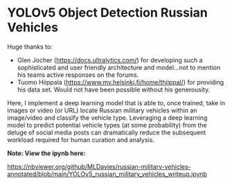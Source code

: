 # YOLOv5 Object Detection Russian Vehicles

Huge thanks to:
 - Glen Jocher (https://docs.ultralytics.com/) for developing such a sophisticated and user friendly architecture and model...not to mention his teams active responses on the forums.  
 - Tuomo Hiippala (https://www.mv.helsinki.fi/home/thiippal/) for providing his data set. Would not have been possible without his generousity.
 
Here, I implement a deep learning model that is able to, once trained, take in images or video (or URL) locate Russian military vehicles within an image/video and classify the vehicle type. Leveraging a deep learning model to predict potential vehicle types (at some probability) from the deluge of social media posts can dramatically reduce the subsequent workload required for human curation and analysis.
 
**Note: View the ipynb here:**

https://nbviewer.org/github/MLDavies/russian-military-vehicles-annotated/blob/main/YOLOv5_russian_military_vehicles_writeup.ipynb

